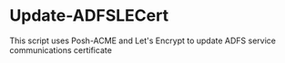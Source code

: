 # Update-ADFSLECert
This script uses Posh-ACME and Let's Encrypt to update ADFS service communications certificate
